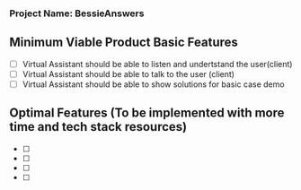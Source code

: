 ### Project Name: BessieAnswers

## Minimum Viable Product Basic Features
- [ ] Virtual Assistant should be able to listen and undertstand the user(client)
- [ ] Virtual Assistant should be able to talk to the user (client)
- [ ] Virtual Assistant should be able to show solutions for basic case demo

## Optimal Features (To be implemented with more time and tech stack resources)
- [ ] 
- [ ] 
- [ ] 
- [ ] 

